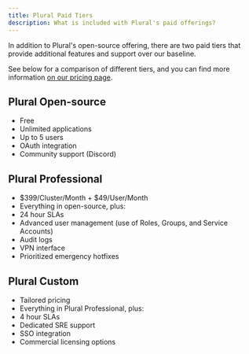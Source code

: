 ```yaml
---
title: Plural Paid Tiers
description: What is included with Plural's paid offerings?
---
```


In addition to Plural's open-source offering, there are two paid tiers that provide additional features and support over our baseline.

See below for a comparison of different tiers, and you can find more information [on our pricing page](https://www.plural.sh/pricing).

## Plural Open-source

- Free
- Unlimited applications
- Up to 5 users
- OAuth integration
- Community support (Discord)

## Plural Professional

- $399/Cluster/Month + $49/User/Month
- Everything in open-source, plus:
- 24 hour SLAs
- Advanced user management (use of Roles, Groups, and Service Accounts)
- Audit logs
- VPN interface
- Prioritized emergency hotfixes

## Plural Custom

- Tailored pricing
- Everything in Plural Professional, plus:
- 4 hour SLAs
- Dedicated SRE support
- SSO integration
- Commercial licensing options
